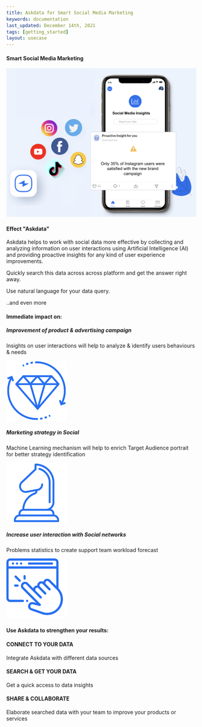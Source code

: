 ```yaml
---
title: Askdata for Smart Social Media Marketing
keywords: documentation
last_updated: December 14th, 2021
tags: [getting_started]
layout: usecase
---
```


#### Smart Social Media Marketing

<img src="/media/use-cases/icons/Social.png" class="image-doc p-3">

#### Effect "Askdata"

Askdata helps to work with social data more effective by collecting and analyzing information on user interactions using Artificial Intelligence (AI) and providing proactive insights for any kind of user experience improvements.

Quickly search this data across across platform and get the answer right away.

Use natural language for your data query.

..and even more

#### Immediate impact on:

<div class="row">
  <div class="col-sm-4">
    <div class="card">
      <div class="card-body text-center">
        <h5 class="card-title">Improvement of product & advertising campaign</h5>
        <p class="card-text">Insights on user interactions will help to analyze & identify users behaviours & needs</p>
         <img src="/media/use-cases/icons/Social_1.png" class="card-img" alt="Sales Accuracy" style="max-width:160px">
      </div>
    </div>
  </div>
  <div class="col-sm-4">
    <div class="card">
      <div class="card-body text-center">
        <h5 class="card-title">Marketing strategy in Social</h5>
        <p class="card-text">Machine Learning mechanism will help to enrich Target Audience portrait for better strategy identification</p>
        <img src="/media/use-cases/icons/Social_2.png" class="card-img" alt="Sales Accuracy" style="max-width:160px">
      </div>
    </div>
  </div>
    <div class="col-sm-4">
    <div class="card">
      <div class="card-body text-center">
        <h5 class="card-title">Increase user interaction with Social networks</h5>
        <p class="card-text">Problems statistics to create support team workload forecast</p>
        <img src="/media/use-cases/icons/Social_3.png" class="card-img" alt="Sales Accuracy" style="max-width:160px">
      </div>
    </div>
  </div>
</div>

#### Use Askdata to strengthen your results:

#### CONNECT TO YOUR DATA

Integrate Askdata with different data sources 

#### SEARCH & GET YOUR DATA

Get a quick access to data insights

#### SHARE & COLLABORATE

Elaborate searched data with your team to improve your products or services